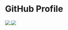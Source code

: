 # GitHub Profile

<a href="https://github.com/anuraghazra/github-readme-stats">
  <img align="center" src="https://github-readme-stats.vercel.app/api?username=saveriomiroddi&include_all_commits=true&show_icons=true" />
</a>

<a href="https://github.com/anuraghazra/convoychat">
  <img align="center" src="https://github-readme-stats.vercel.app/api/top-langs/?username=saveriomiroddi&hide=java,pascal,makefile,scilab,html&langs_count=10&layout=compact" />
</a>
